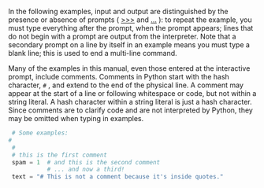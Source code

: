 In the following examples, input and output are distinguished by the presence or absence of prompts ( [>>>](https://docs.python.org/3/glossary.html#term)  and  […](https://docs.python.org/3/glossary.html#term-1) ): to repeat the example, you must type everything after the prompt, when the prompt appears; lines that do not begin with a prompt are output from the interpreter. Note that a secondary prompt on a line by itself in an example means you must type a blank line; this is used to end a multi-line command.

Many of the examples in this manual, even those entered at the interactive prompt, include comments. Comments in Python start with the hash character,  ```#``` , and extend to the end of the physical line. A comment may appear at the start of a line or following whitespace or code, but not within a string literal. A hash character within a string literal is just a hash character. Since comments are to clarify code and are not interpreted by Python, they may be omitted when typing in examples.

```python
 # Some examples:
# 
 # 
 # this is the first comment 
 spam = 1  # and this is the second comment 
           # ... and now a third! 
 text = "# This is not a comment because it's inside quotes."
```